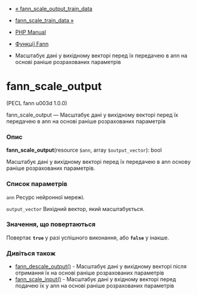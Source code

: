 - [«
fann_scale_output_train_data](function.fann-scale-output-train-data.md)
- [fann_scale_train_data »](function.fann-scale-train-data.md)

- [PHP Manual](index.md)
- [Функції Fann](ref.fann.md)
- Масштабує дані у вихідному векторі перед їх передачею в ann на
основі раніше розрахованих параметрів

# fann_scale_output

(PECL fann u003d 1.0.0)

fann_scale_output — Масштабує дані у вихідному векторі перед їх
передачею в ann на основі раніше розрахованих параметрів

### Опис

**fann_scale_output**(resource `$ann`, array `$output_vector`): bool

Масштабує дані у вихідному векторі перед їх передачею в ann
основу раніше розрахованих параметрів.

### Список параметрів

`ann`
Ресурс нейронної мережі.

`output_vector`
Вихідний вектор, який масштабується.

### Значення, що повертаються

Повертає **`true`** у разі успішного виконання, або **`false`** у
інакше.

### Дивіться також

- [fann_descale_output()](function.fann-descale-output.md) -
Масштабує дані у вихідному векторі після отримання їх на основі
раніше розрахованих параметрів
- [fann_scale_input()](function.fann-scale-input.md) - Масштабує
дані у вхідному векторі перед подачею їх у ann на основі раніше
розрахованих параметрів
